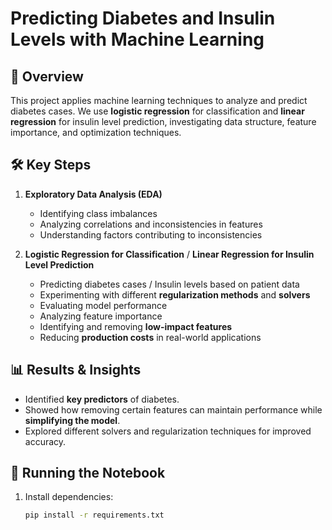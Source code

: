 
# Predicting Diabetes and Insulin Levels with Machine Learning

## 📌 Overview
This project applies machine learning techniques to analyze and predict diabetes cases. We use **logistic regression** for classification and **linear regression** for insulin level prediction, investigating data structure, feature importance, and optimization techniques.

## 🛠️ Key Steps
1. **Exploratory Data Analysis (EDA)**
   - Identifying class imbalances
   - Analyzing correlations and inconsistencies in features
   - Understanding factors contributing to inconsistencies

2. **Logistic Regression for Classification** / **Linear Regression for Insulin Level Prediction**
   - Predicting diabetes cases / Insulin levels based on patient data
   - Experimenting with different **regularization methods** and **solvers**
   - Evaluating model performance
   - Analyzing feature importance
   - Identifying and removing **low-impact features**
   - Reducing **production costs** in real-world applications

## 📊 Results & Insights
- Identified **key predictors** of diabetes.
- Showed how removing certain features can maintain performance while **simplifying the model**.
- Explored different solvers and regularization techniques for improved accuracy.

## 🚀 Running the Notebook
1. Install dependencies:
   ```bash
   pip install -r requirements.txt
